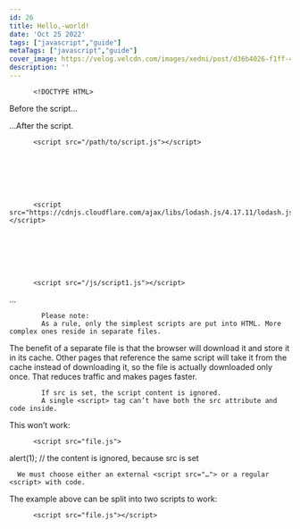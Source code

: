 ```yaml
---
id: 26
title: Hello,-world!
date: 'Oct 25 2022'
tags: ["javascript","guide"]
metaTags: ["javascript","guide"]
cover_image: https://velog.velcdn.com/images/xedni/post/d36b4026-f1ff-498e-b149-99e67a9b8691/title_javascript2.png
description: ''
---
```



      
        
        
          
            
          
          
            
          
        
        
          <!DOCTYPE HTML>
<html>

<body>

  <p>Before the script...</p>

  <script>
    alert( 'Hello, world!' );
  </script>

  <p>...After the script.</p>

</body>

</html>
        
      
      
      
      
        
        
          <script src="/path/to/script.js"></script>
        
      
      
      
      
        
        
          <script src="https://cdnjs.cloudflare.com/ajax/libs/lodash.js/4.17.11/lodash.js"></script>
        
      
      
      
      
        
        
          <script src="/js/script1.js"></script>
<script src="/js/script2.js"></script>
…
        
      
      
      
            Please note:
            As a rule, only the simplest scripts are put into HTML. More complex ones reside in separate files.
The benefit of a separate file is that the browser will download it and store it in its cache.
Other pages that reference the same script will take it from the cache instead of downloading it, so the file is actually downloaded only once.
That reduces traffic and makes pages faster.

            If src is set, the script content is ignored.
            A single <script> tag can’t have both the src attribute and code inside.
This won’t work:

      
        
        
          <script src="file.js">
  alert(1); // the content is ignored, because src is set
</script>
        
      
      
      We must choose either an external <script src="…"> or a regular <script> with code.
The example above can be split into two scripts to work:

      
        
        
          <script src="file.js"></script>
<script>
  alert(1);
</script>
        
      
      
      
